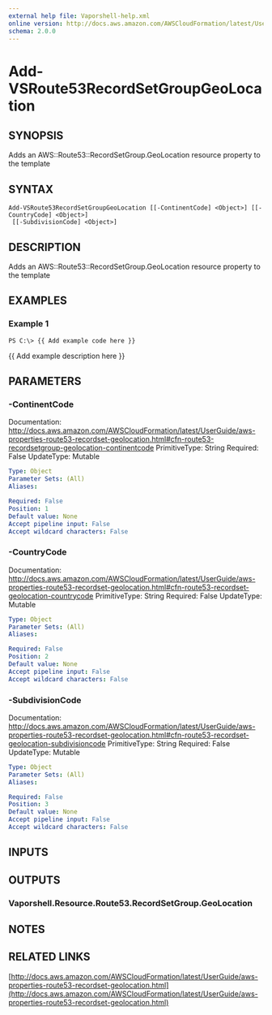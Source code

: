 ```yaml
---
external help file: Vaporshell-help.xml
online version: http://docs.aws.amazon.com/AWSCloudFormation/latest/UserGuide/aws-properties-route53-recordset-geolocation.html
schema: 2.0.0
---
```


# Add-VSRoute53RecordSetGroupGeoLocation

## SYNOPSIS
Adds an AWS::Route53::RecordSetGroup.GeoLocation resource property to the template

## SYNTAX

```
Add-VSRoute53RecordSetGroupGeoLocation [[-ContinentCode] <Object>] [[-CountryCode] <Object>]
 [[-SubdivisionCode] <Object>]
```

## DESCRIPTION
Adds an AWS::Route53::RecordSetGroup.GeoLocation resource property to the template

## EXAMPLES

### Example 1
```
PS C:\> {{ Add example code here }}
```

{{ Add example description here }}

## PARAMETERS

### -ContinentCode
Documentation: http://docs.aws.amazon.com/AWSCloudFormation/latest/UserGuide/aws-properties-route53-recordset-geolocation.html#cfn-route53-recordsetgroup-geolocation-continentcode
PrimitiveType: String
Required: False
UpdateType: Mutable

```yaml
Type: Object
Parameter Sets: (All)
Aliases: 

Required: False
Position: 1
Default value: None
Accept pipeline input: False
Accept wildcard characters: False
```

### -CountryCode
Documentation: http://docs.aws.amazon.com/AWSCloudFormation/latest/UserGuide/aws-properties-route53-recordset-geolocation.html#cfn-route53-recordset-geolocation-countrycode
PrimitiveType: String
Required: False
UpdateType: Mutable

```yaml
Type: Object
Parameter Sets: (All)
Aliases: 

Required: False
Position: 2
Default value: None
Accept pipeline input: False
Accept wildcard characters: False
```

### -SubdivisionCode
Documentation: http://docs.aws.amazon.com/AWSCloudFormation/latest/UserGuide/aws-properties-route53-recordset-geolocation.html#cfn-route53-recordset-geolocation-subdivisioncode
PrimitiveType: String
Required: False
UpdateType: Mutable

```yaml
Type: Object
Parameter Sets: (All)
Aliases: 

Required: False
Position: 3
Default value: None
Accept pipeline input: False
Accept wildcard characters: False
```

## INPUTS

## OUTPUTS

### Vaporshell.Resource.Route53.RecordSetGroup.GeoLocation

## NOTES

## RELATED LINKS

[http://docs.aws.amazon.com/AWSCloudFormation/latest/UserGuide/aws-properties-route53-recordset-geolocation.html](http://docs.aws.amazon.com/AWSCloudFormation/latest/UserGuide/aws-properties-route53-recordset-geolocation.html)


